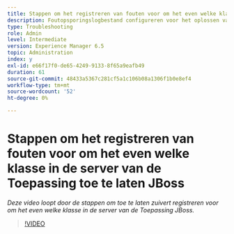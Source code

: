```yaml
---
title: Stappen om het registreren van fouten voor om het even welke klassen in de server van de Toepassing toe te laten JBoss
description: Foutopsporingslogbestand configureren voor het oplossen van problemen met betrekking tot de JBoss-toepassingsserver
type: Troubleshooting
role: Admin
level: Intermediate
version: Experience Manager 6.5
topic: Administration
index: y
exl-id: e66f17f0-de65-4249-9133-8f65a9eafb49
duration: 61
source-git-commit: 48433a5367c281cf5a1c106b08a1306f1b0e8ef4
workflow-type: tm+mt
source-wordcount: '52'
ht-degree: 0%

---
```


# Stappen om het registreren van fouten voor om het even welke klasse in de server van de Toepassing toe te laten JBoss

*Deze video loopt door de stappen om toe te laten zuivert registreren voor om het even welke klasse in de server van de Toepassing JBoss.*

>[!VIDEO](https://video.tv.adobe.com/v/335522?quality=12&learn=on)
